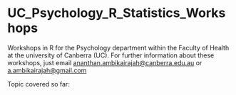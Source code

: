 # UC_Psychology_R_Statistics_Workshops
Workshops in R for the Psychology department within the Faculty of Health at the university of Canberra (UC). For further information about these workshops, just email ananthan.ambikairajah@canberra.edu.au or a.ambikairajah@gmail.com

Topic covered so far:

